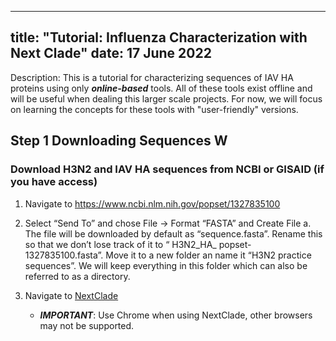 
---
title: "Tutorial: Influenza Characterization with Next Clade"
date: 17 June 2022
---

Description: This is a tutorial for characterizing sequences of IAV HA proteins using only ***online-based*** tools. All of these tools exist offline and will be useful when dealing this larger scale projects. For now, we will focus on learning the concepts for these tools with "user-friendly" versions. 

## Step 1 Downloading Sequences W
### Download H3N2 and IAV HA sequences from NCBI or GISAID (if you have access) 

1.	Navigate to https://www.ncbi.nlm.nih.gov/popset/1327835100

2.	Select “Send To” and chose File -> Format “FASTA” and Create File
        a.	The file will be downloaded by default as “sequence.fasta”. Rename this so that we don’t lose track of it to “ H3N2_HA_ popset-1327835100.fasta”. Move it to a new folder an name it “H3N2 practice sequences”. We will keep everything in this folder which can also be referred to as a directory. 

3. Navigate to [NextClade](https://clades.nextstrain.org)
    - **_IMPORTANT_**: Use Chrome when using NextClade, other browsers may not be supported. 

    








